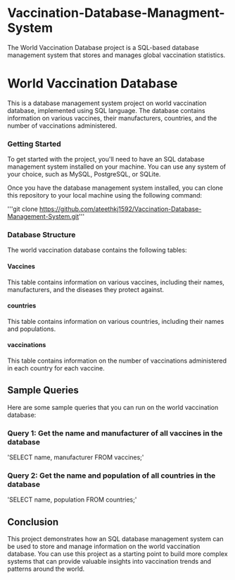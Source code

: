 # Vaccination-Database-Managment-System
The World Vaccination Database project is a SQL-based database management system that stores and manages global vaccination statistics.

# World Vaccination Database
This is a database management system project on world vaccination database, implemented using SQL language. The database contains information on various vaccines, their manufacturers, countries, and the number of vaccinations administered.

### Getting Started
To get started with the project, you'll need to have an SQL database management system installed on your machine. You can use any system of your choice, such as MySQL, PostgreSQL, or SQLite.

Once you have the database management system installed, you can clone this repository to your local machine using the following command:

'''git clone https://github.com/ateethkj1592/Vaccination-Database-Management-System.git'''

### Database Structure
The world vaccination database contains the following tables:

#### Vaccines
This table contains information on various vaccines, including their names, manufacturers, and the diseases they protect against.

#### countries
This table contains information on various countries, including their names and populations.

#### vaccinations
This table contains information on the number of vaccinations administered in each country for each vaccine.

## Sample Queries
Here are some sample queries that you can run on the world vaccination database:

### Query 1: Get the name and manufacturer of all vaccines in the database
'SELECT name, manufacturer FROM vaccines;'

### Query 2: Get the name and population of all countries in the database
'SELECT name, population FROM countries;'


## Conclusion
This project demonstrates how an SQL database management system can be used to store and manage information on the world vaccination database. You can use this project as a starting point to build more complex systems that can provide valuable insights into vaccination trends and patterns around the world.



